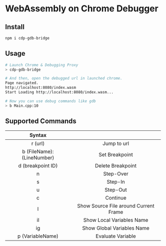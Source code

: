 # WebAssembly on Chrome Debugger

## Install

```sh
npm i cdp-gdb-bridge
```

## Usage

```sh
# Launch Chrome & Debugging Proxy
> cdp-gdb-bridge

# And then, open the debugged url in launched chrome.
Page navigated.
http://localhost:8080/index.wasm
Start Loading http://localhost:8080/index.wasm...

# Now you can use debug commands like gdb
> b Main.cpp:10
```

## Supported Commands

| Syntax | |
|:--:|:--:|
| r (url) | Jump to url |
| b (FileName):(LineNumber) | Set Breakpoint |
| d (breakpoint ID) | Delete Breakpoint |
| n | Step-Over |
| s | Step-In |
| u | Step-Out |
| c | Continue |
| l | Show Source File around Current Frame |
| il | Show Local Variables Name |
| ig | Show Global Variables Name |
| p (VariableName) | Evaluate Variable |
